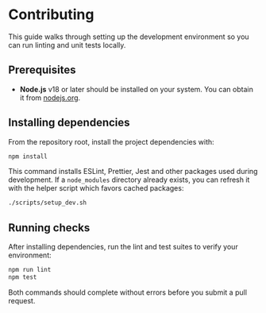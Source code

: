 # Contributing

This guide walks through setting up the development environment so you can run
linting and unit tests locally.

## Prerequisites

- **Node.js** v18 or later should be installed on your system. You can obtain it
  from [nodejs.org](https://nodejs.org/).

## Installing dependencies

From the repository root, install the project dependencies with:

```bash
npm install
```

This command installs ESLint, Prettier, Jest and other packages used during
development. If a `node_modules` directory already exists, you can refresh it
with the helper script which favors cached packages:

```bash
./scripts/setup_dev.sh
```

## Running checks

After installing dependencies, run the lint and test suites to verify your
environment:

```bash
npm run lint
npm test
```

Both commands should complete without errors before you submit a pull request.
